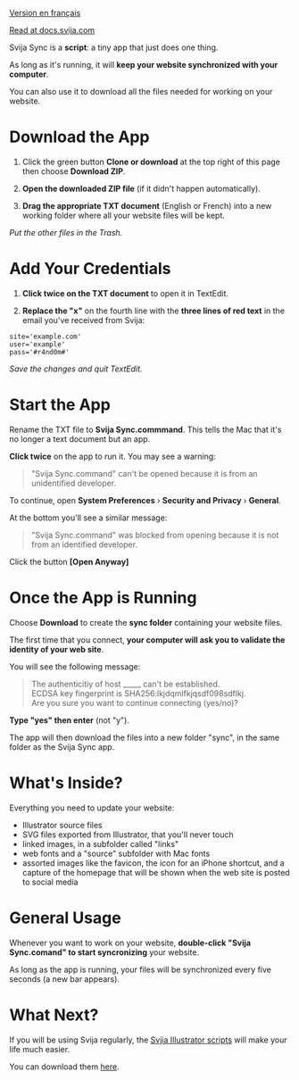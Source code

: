[Version en français](https://github.com/svijasvg/svija-sync/blob/master/lisez-moi.md)

[Read at docs.svija.com](https://docs.svija.com/fr/tutorial-1-1-svija-sync)

Svija Sync is a **script**: a tiny app that just does one thing.

As long as it's running, it will **keep your website synchronized with your computer**.

You can also use it to download all the files needed for working on your website.

# Download the App

1. Click the green button **Clone or download** at the top right of this page then choose **Download ZIP**.

2. **Open the downloaded ZIP file** (if it didn't happen automatically).

2. **Drag the appropriate TXT document** (English or French) into a new working folder where all your website files will be kept.

*Put the other files in the Trash.*

# Add Your Credentials

1. **Click twice on the TXT document** to open it in TextEdit.

2. **Replace the "**x**"** on the fourth line with the **three lines of red text** in the email you've received from Svija:  

```
site='example.com'  
user='example'  
pass='#r4nd0m#'  
```
*Save the changes and quit TextEdit.*

# Start the App

Rename the TXT file to **Svija Sync.commmand**. This tells the Mac that it's no longer a text document but an app.

**Click twice** on the app to run it. You may see a warning:

>"Svija Sync.command" can't be opened because it is from an unidentified developer.

To continue, open **System Preferences** › **Security and Privacy** › **General**.

At the bottom you'll see a similar message:

>"Svija Sync.command" was blocked from opening because it is not from an identified developer.

Click the button **[Open Anyway]**

# Once the App is Running

Choose **Download** to create the **sync folder** containing your website files.

The first time that you connect, **your computer will ask you to validate the identity of your web site**.

You will see the following message:

>The authenticitiy of host _____ can't be established.  
>ECDSA key fingerprint is SHA256:lkjdqmlfkjqsdf098sdflkj.  
>Are you sure you want to continue connecting (yes/no)?

**Type "yes" then enter** (not "y").

The app will then download the files into a new folder "sync", in the same folder as the Svija Sync app.

# What's Inside?

Everything you need to update your website:

* Illustrator source files
* SVG files exported from Illustrator, that you'll never touch
* linked images, in a subfolder called "links"
* web fonts and a "source" subfolder with Mac fonts
* assorted images like the favicon, the icon for an iPhone shortcut, and a capture of the homepage that will be shown when the web site is posted to social media

# General Usage

Whenever you want to work on your website, **double-click "Svija Sync.comand" to start syncronizing** your website.

As long as the app is running, your files will be synchronized every five seconds (a new bar appears).

# What Next?

If you will be using Svija regularly, the [Svjia Illustrator scripts](https://github.com/svijasvg/illustrator-scripts) will make your life much easier.

You can download them [here](https://github.com/svijasvg/illustrator-scripts).
